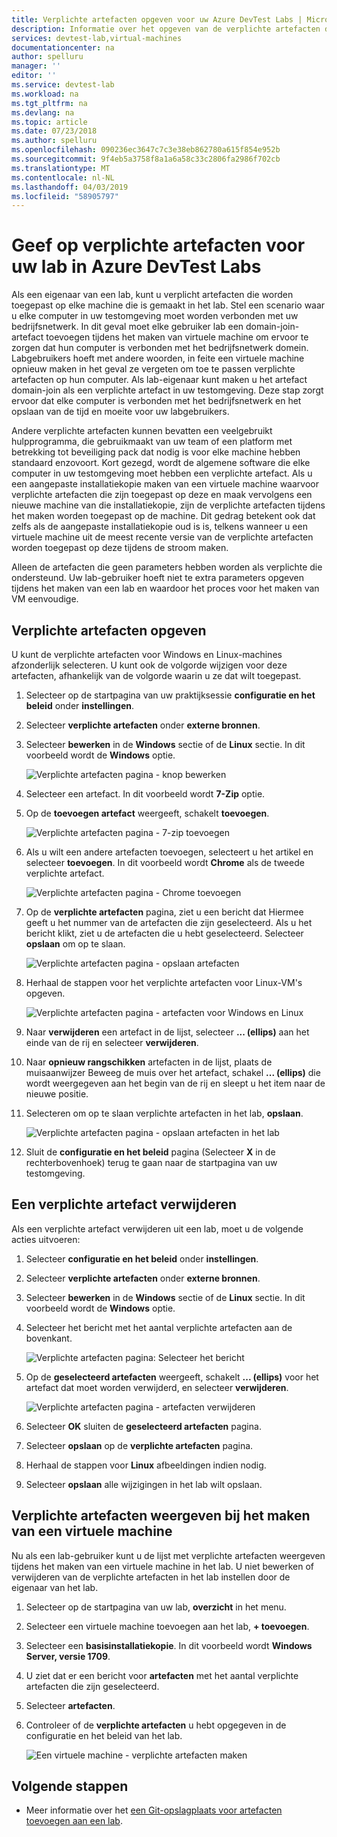 ```yaml
---
title: Verplichte artefacten opgeven voor uw Azure DevTest Labs | Microsoft Docs
description: Informatie over het opgeven van de verplichte artefacten die nodig hebt geïnstalleerd voordat u een gebruiker geselecteerde artefacten installeert op virtuele machines (VM's) in het lab.
services: devtest-lab,virtual-machines
documentationcenter: na
author: spelluru
manager: ''
editor: ''
ms.service: devtest-lab
ms.workload: na
ms.tgt_pltfrm: na
ms.devlang: na
ms.topic: article
ms.date: 07/23/2018
ms.author: spelluru
ms.openlocfilehash: 090236ec3647c7c3e38eb862780a615f854e952b
ms.sourcegitcommit: 9f4eb5a3758f8a1a6a58c33c2806fa2986f702cb
ms.translationtype: MT
ms.contentlocale: nl-NL
ms.lasthandoff: 04/03/2019
ms.locfileid: "58905797"
---
```

# <a name="specify-mandatory-artifacts-for-your-lab-in-azure-devtest-labs"></a>Geef op verplichte artefacten voor uw lab in Azure DevTest Labs
Als een eigenaar van een lab, kunt u verplicht artefacten die worden toegepast op elke machine die is gemaakt in het lab. Stel een scenario waar u elke computer in uw testomgeving moet worden verbonden met uw bedrijfsnetwerk. In dit geval moet elke gebruiker lab een domain-join-artefact toevoegen tijdens het maken van virtuele machine om ervoor te zorgen dat hun computer is verbonden met het bedrijfsnetwerk domein. Labgebruikers hoeft met andere woorden, in feite een virtuele machine opnieuw maken in het geval ze vergeten om toe te passen verplichte artefacten op hun computer. Als lab-eigenaar kunt maken u het artefact domain-join als een verplichte artefact in uw testomgeving. Deze stap zorgt ervoor dat elke computer is verbonden met het bedrijfsnetwerk en het opslaan van de tijd en moeite voor uw labgebruikers.
 
Andere verplichte artefacten kunnen bevatten een veelgebruikt hulpprogramma, die gebruikmaakt van uw team of een platform met betrekking tot beveiliging pack dat nodig is voor elke machine hebben standaard enzovoort. Kort gezegd, wordt de algemene software die elke computer in uw testomgeving moet hebben een verplichte artefact. Als u een aangepaste installatiekopie maken van een virtuele machine waarvoor verplichte artefacten die zijn toegepast op deze en maak vervolgens een nieuwe machine van die installatiekopie, zijn de verplichte artefacten tijdens het maken worden toegepast op de machine. Dit gedrag betekent ook dat zelfs als de aangepaste installatiekopie oud is is, telkens wanneer u een virtuele machine uit de meest recente versie van de verplichte artefacten worden toegepast op deze tijdens de stroom maken. 
 
Alleen de artefacten die geen parameters hebben worden als verplichte die ondersteund. Uw lab-gebruiker hoeft niet te extra parameters opgeven tijdens het maken van een lab en waardoor het proces voor het maken van VM eenvoudige. 

## <a name="specify-mandatory-artifacts"></a>Verplichte artefacten opgeven
U kunt de verplichte artefacten voor Windows en Linux-machines afzonderlijk selecteren. U kunt ook de volgorde wijzigen voor deze artefacten, afhankelijk van de volgorde waarin u ze dat wilt toegepast. 

1. Selecteer op de startpagina van uw praktijksessie **configuratie en het beleid** onder **instellingen**. 
3. Selecteer **verplichte artefacten** onder **externe bronnen**. 
4. Selecteer **bewerken** in de **Windows** sectie of de **Linux** sectie. In dit voorbeeld wordt de **Windows** optie. 

    ![Verplichte artefacten pagina - knop bewerken](media/devtest-lab-mandatory-artifacts/mandatory-artifacts-edit-button.png)
4. Selecteer een artefact. In dit voorbeeld wordt **7-Zip** optie. 
5. Op de **toevoegen artefact** weergeeft, schakelt **toevoegen**. 

    ![Verplichte artefacten pagina - 7-zip toevoegen](media/devtest-lab-mandatory-artifacts/add-seven-zip.png)
6. Als u wilt een andere artefacten toevoegen, selecteert u het artikel en selecteer **toevoegen**. In dit voorbeeld wordt **Chrome** als de tweede verplichte artefact.

    ![Verplichte artefacten pagina - Chrome toevoegen](media/devtest-lab-mandatory-artifacts/add-chrome.png)
7. Op de **verplichte artefacten** pagina, ziet u een bericht dat Hiermee geeft u het nummer van de artefacten die zijn geselecteerd. Als u het bericht klikt, ziet u de artefacten die u hebt geselecteerd. Selecteer **opslaan** om op te slaan. 

    ![Verplichte artefacten pagina - opslaan artefacten](media/devtest-lab-mandatory-artifacts/save-artifacts.png)
8. Herhaal de stappen voor het verplichte artefacten voor Linux-VM's opgeven. 
    
    ![Verplichte artefacten pagina - artefacten voor Windows en Linux](media/devtest-lab-mandatory-artifacts/windows-linux-artifacts.png)
9. Naar **verwijderen** een artefact in de lijst, selecteer **... (ellips)**  aan het einde van de rij en selecteer **verwijderen**. 
10. Naar **opnieuw rangschikken** artefacten in de lijst, plaats de muisaanwijzer Beweeg de muis over het artefact, schakel **... (ellips)**  die wordt weergegeven aan het begin van de rij en sleept u het item naar de nieuwe positie. 
11. Selecteren om op te slaan verplichte artefacten in het lab, **opslaan**. 

    ![Verplichte artefacten pagina - opslaan artefacten in het lab](media/devtest-lab-mandatory-artifacts/save-to-lab.png)
12. Sluit de **configuratie en het beleid** pagina (Selecteer **X** in de rechterbovenhoek) terug te gaan naar de startpagina van uw testomgeving.  

## <a name="delete-a-mandatory-artifact"></a>Een verplichte artefact verwijderen
Als een verplichte artefact verwijderen uit een lab, moet u de volgende acties uitvoeren: 

1. Selecteer **configuratie en het beleid** onder **instellingen**. 
2. Selecteer **verplichte artefacten** onder **externe bronnen**. 
3. Selecteer **bewerken** in de **Windows** sectie of de **Linux** sectie. In dit voorbeeld wordt de **Windows** optie. 
4. Selecteer het bericht met het aantal verplichte artefacten aan de bovenkant. 

    ![Verplichte artefacten pagina: Selecteer het bericht](media/devtest-lab-mandatory-artifacts/select-message-artifacts.png)
5. Op de **geselecteerd artefacten** weergeeft, schakelt **... (ellips)**  voor het artefact dat moet worden verwijderd, en selecteer **verwijderen**. 
    
    ![Verplichte artefacten pagina - artefacten verwijderen](media/devtest-lab-mandatory-artifacts/remove-artifact.png)
6. Selecteer **OK** sluiten de **geselecteerd artefacten** pagina. 
7. Selecteer **opslaan** op de **verplichte artefacten** pagina.
8. Herhaal de stappen voor **Linux** afbeeldingen indien nodig. 
9. Selecteer **opslaan** alle wijzigingen in het lab wilt opslaan. 

## <a name="view-mandatory-artifacts-when-creating-a-vm"></a>Verplichte artefacten weergeven bij het maken van een virtuele machine
Nu als een lab-gebruiker kunt u de lijst met verplichte artefacten weergeven tijdens het maken van een virtuele machine in het lab. U niet bewerken of verwijderen van de verplichte artefacten in het lab instellen door de eigenaar van het lab.

1. Selecteer op de startpagina van uw lab, **overzicht** in het menu.
2. Selecteer een virtuele machine toevoegen aan het lab, **+ toevoegen**. 
3. Selecteer een **basisinstallatiekopie**. In dit voorbeeld wordt **Windows Server, versie 1709**.
4. U ziet dat er een bericht voor **artefacten** met het aantal verplichte artefacten die zijn geselecteerd. 
5. Selecteer **artefacten**. 
6. Controleer of de **verplichte artefacten** u hebt opgegeven in de configuratie en het beleid van het lab. 

    ![Een virtuele machine - verplichte artefacten maken](media/devtest-lab-mandatory-artifacts/create-vm-artifacts.png)

## <a name="next-steps"></a>Volgende stappen
* Meer informatie over het [een Git-opslagplaats voor artefacten toevoegen aan een lab](devtest-lab-add-artifact-repo.md).

